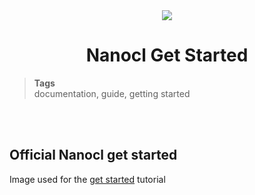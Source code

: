 <div align="center">
  <img src="https://download.next-hat.com/ressources/images/logo.png" >
  <h1>Nanocl Get Started</h1>
</div>

<blockquote class="tags">
 <strong>Tags</strong>
 </br>
 <span id="nxtmdoc-meta-keywords">
  documentation, guide, getting started
 </span>
</blockquote>

</br>
</br>

## Official Nanocl get started

Image used for the [get started](https://docs.next-hat.com/guides/nanocl/get-started/orientation-and-setup) tutorial

